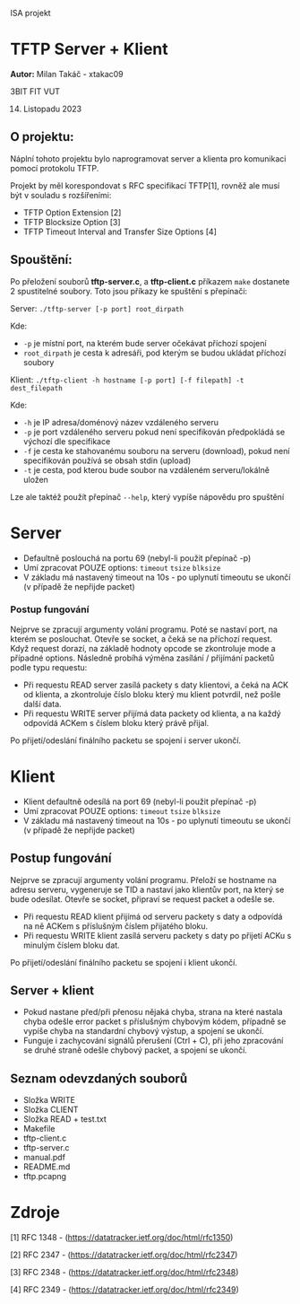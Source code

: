 ISA projekt

TFTP Server + Klient
===
**Autor:** Milan Takáč - xtakac09

3BIT FIT VUT

14. Listopadu 2023

O projektu:
---
Náplní tohoto projektu bylo naprogramovat server a klienta pro komunikaci
pomocí protokolu TFTP.

Projekt by měl korespondovat s RFC specifikací TFTP[1], rovněž ale musí
být v souladu s rozšířeními:

- TFTP Option Extension [2]
- TFTP Blocksize Option [3]
- TFTP Timeout Interval and Transfer Size Options [4]
  
Spouštění:
---
Po přeložení souborů **tftp-server.c**, a **tftp-client.c** příkazem `make` dostanete 2 spustitelné soubory.
Toto jsou příkazy ke spuštění s přepínači:

Server: `./tftp-server [-p port] root_dirpath`

Kde:
*  `-p` je místní port, na kterém bude server očekávat příchozí spojení
*  `root_dirpath` je cesta k adresáři, pod kterým se budou ukládat příchozí soubory

Klient: `./tftp-client -h hostname [-p port] [-f filepath] -t dest_filepath`

Kde:
*  `-h` je IP adresa/doménový název vzdáleného serveru
*  `-p` je port vzdáleného serveru
pokud není specifikován předpokládá se výchozí dle specifikace
*  `-f` je cesta ke stahovanému souboru na serveru (download),
pokud není specifikován používá se obsah stdin (upload)
*  `-t` je cesta, pod kterou bude soubor na vzdáleném serveru/lokálně uložen

Lze ale taktéž použít přepínač `--help`, který vypíše nápovědu pro spuštění

**Server**
===
- Defaultně poslouchá na portu 69 (nebyl-li použit přepínač -p)
- Umí zpracovat POUZE options:
`timeout` 
`tsize` 
`blksize`
- V základu má nastavený timeout na 10s - po uplynutí timeoutu se ukončí (v případě že nepřijde packet)

### Postup fungování
Nejprve se zpracují argumenty volání programu.
Poté se nastaví port, na kterém se poslouchat.
Otevře se socket, a čeká se na příchozí request. 
Když request dorazí, na základě hodnoty opcode se zkontroluje mode a případné options.
Následně probíhá výměna zasílání / přijímání packetů podle typu requestu:
- Při requestu READ server zasílá packety s daty klientovi, a čeká na ACK od klienta,  a zkontroluje číslo bloku který mu klient potvrdil, než pošle další data.
- Při requestu WRITE server přijímá data packety od klienta, a na každý odpovídá ACKem s číslem bloku který právě přijal.

Po přijetí/odeslání finálního packetu se spojení i server ukončí.

**Klient**
===
- Klient defaultně odesílá na port 69 (nebyl-li použit přepínač -p)
- Umí zpracovat POUZE options:
`timeout` 
`tsize` 
`blksize`
- V základu má nastavený timeout na 10s - po uplynutí timeoutu se ukončí (v případě že nepřijde packet)

## Postup fungování
Nejprve se zpracují argumenty volání programu.
Přeloží se hostname na adresu serveru, vygeneruje se TID a nastaví jako klientův port, na který se bude odesílat.
Otevře se socket, připraví se request packet a odešle se. 
- Při requestu READ klient přijímá od serveru packety s daty a odpovídá na ně ACKem s příslušným číslem přijatého bloku.
- Při requestu WRITE klient zasílá serveru packety s daty po přijetí ACKu s minulým číslem bloku dat.

Po přijetí/odeslání finálního packetu se spojení i klient ukončí.

## Server + klient
- Pokud nastane před/při přenosu nějaká chyba, strana na které nastala chyba odešle error packet s příslušným chybovým kódem, případně se vypíše chyba na standardní chybový výstup, a spojení se ukončí.
- Funguje i zachycování signálů přerušení (Ctrl + C), při jeho zpracování se druhé straně odešle chybový packet, a spojení se ukončí.

## Seznam odevzdaných souborů
- Složka WRITE
- Složka CLIENT
- Složka READ + test.txt
- Makefile
- tftp-client.c
- tftp-server.c
- manual.pdf
- README.md
- tftp.pcapng

**Zdroje**
===
[1] RFC 1348 - (https://datatracker.ietf.org/doc/html/rfc1350)

[2] RFC 2347 - (https://datatracker.ietf.org/doc/html/rfc2347)

[3] RFC 2348 - (https://datatracker.ietf.org/doc/html/rfc2348)

[4] RFC 2349 - (https://datatracker.ietf.org/doc/html/rfc2349)